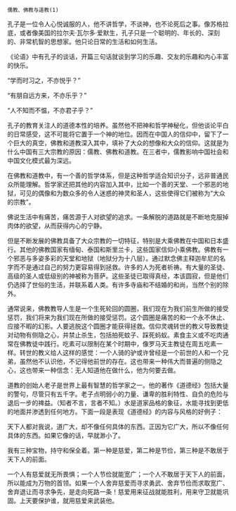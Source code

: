     儒教、佛教与道教(1) 

   孔子是一位令人心悦诚服的人，他不讲哲学，不谈神，也不论死后之事。像苏格拉底，或者像美国的拉尔夫·瓦尔多·爱默生，孔子只是一个聪明的、年长的、深刻的、非常机智的思想家。他只论日常的生活和如何生活。

   《论语》中有孔子的谈话，开篇三句话就谈到学习的乐趣、交友的乐趣和内心丰富的快乐。

   “学而时习之，不亦悦乎？”

   “有朋自远方来，不亦乐乎？”

   “人不知而不愠，不亦君子乎？”

   孔子的教育关注人的道德本性的培养。虽然他不把神和哲学神秘化，但他谈论平白的日常感受，这不可能将它置于一个神的地位。因而在中国人的信仰中，留下了一个巨大的真空，佛教和道教深入其中，填补了大众的想像和大众的信仰。这就是为什么中国有三大宗教的原因：儒教、佛教和道教。在三者中，儒教影响中国社会和中国文化模式最为深远。

   在佛教和道教中，有一个善的哲学体系，但是这种哲学适合知识分子，远非普通民众所能理解。哲学家还把其他的内容加入其中，比如一个善的天堂、一个邪恶的地狱，可见的偶像和为数众多的令人迷惑的神灵和圣人，这些使得它们被称为“大众的宗教”。

   佛说生活中有痛苦，痛苦源于人对欲望的追求。一条解脱的道路就是不断地克服掉肉体的欲望，从而获得内心的宁静。

   但是不断发展的佛教具备了大众宗教的一切特征，特别是大乘佛教在中国和日本盛行。其他的佛教国家有缅甸、泰国和斯里兰卡，这些国家信仰小乘佛教。佛教有一个邪恶与多姿多彩的天堂和地狱（地狱分为十八层）。通过默念佛主释迦牟尼的名字而不是通过自己的努力更容易得到拯救。许多的人为死者祈祷。有大量的圣徒、高级的圣人或低级别的神被称为菩萨。这些圣徒已取得真经，本该圆寂，但是他们仍选择了世俗的生活，并联系着人类。有许多寺庙和不结婚的和尚，当然个别的除外。

   通常说来，佛教教导人生是一个生死轮回的圆圈，我们现在为我们前生所做的接受惩罚，我们将来为我们现在所做的接受惩罚。这个圆圈是痛苦的和一个永不休止、应接不暇的幻影。人要逃脱这个圆圈才能获得拯救。信仰灵魂转世的教义导致教徒对动物有侧隐之心，并禁止杀生，包括拍死蚊子、踩死蚂蚁。素食主义或不吃肉通常在佛教徒中践行。吃素可以限制在某个时期中，像罗马天主教徒在周五吃素一样。转世的教义给人这样的感觉：一个人骑的驴或许曾经是一个前世的人和一个兄弟，虽然他不认识他，不记得他前世的存在。这也带来一种伟大而普遍的侧隐之心，这也带来一种信念：无人知道他在做什么，他为何要去做。

   道教的创始人老子是世界上最有智慧的哲学家之一。他的著作《道德经》包括大量的警句，尽管只有五千字。老子点明弱小的力量、谦卑的胜利特性、自负的危险与退后一步的禆益。（知者不言，言者不知。）水是道家品格的象征，水能寻找到更低的地面并渗透到任何地方。下面一段是表现《道德经》的内容与风格的好例子：

   天下人都对我说，道广大，却不像任何具体的东西。正因为它广大，所以不像任何具体的东西。如果它像的话，早就渺小了。

   我有三种宝物，持守和保全着。第一种是慈爱，第二种是节俭，第三种是不敢居于天下人的前面。

   一个人有慈爱就无所畏惧；一个人节俭就能宽广；一个人不敢居于天下人的前面，所以能成为万物的首领。如果一个人舍弃慈爱而寻求勇武、舍弃节俭而求取宽广、舍弃退让而寻求争先，是走向死路一条！慈爱用来征战就能胜利，用来守卫就能巩固。上天要保护谁，就用慈爱来武装他。

